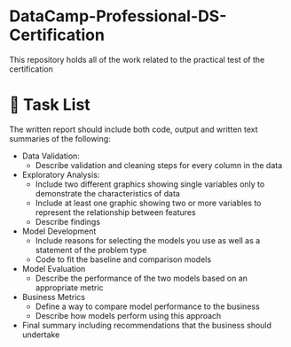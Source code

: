 # DataCamp-Professional-DS-Certification
This repository holds all of the work related to the practical test of the certification

# 📝 Task List

The written report should include both code, output and written text summaries of the following:
- Data Validation:   
  - Describe validation and cleaning steps for every column in the data 
- Exploratory Analysis:  
  - Include two different graphics showing single variables only to demonstrate the characteristics of data  
  - Include at least one graphic showing two or more variables to represent the relationship between features
  - Describe findings
- Model Development
  - Include reasons for selecting the models you use as well as a statement of the problem type
  - Code to fit the baseline and comparison models
- Model Evaluation
  - Describe the performance of the two models based on an appropriate metric
- Business Metrics
  - Define a way to compare model performance to the business
  - Describe how models perform using this approach
- Final summary including recommendations that the business should undertake
